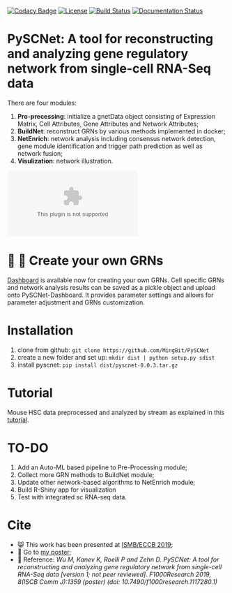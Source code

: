 [![Codacy Badge](https://api.codacy.com/project/badge/Grade/d3c17aac77e14f6bb17b33f875ff7471)](https://app.codacy.com/manual/MingBit/PySCNet?utm_source=github.com&utm_medium=referral&utm_content=MingBit/PySCNet&utm_campaign=Badge_Grade_Dashboard)
[![License](https://img.shields.io/github/license/MingBit/PySCNet)](https://github.com/MingBit/PySCNet/blob/master/LICENSE)
[![Build Status](https://travis-ci.org/MingBit/PySCNet.svg?branch=master)](https://travis-ci.org/MingBit/PySCNet)
[![Documentation Status](https://readthedocs.org/projects/pyscnet/badge/?version=latest)](https://pyscnet.readthedocs.io/en/latest/?badge=latest)

# PySCNet: A tool for reconstructing and analyzing gene regulatory network from single-cell RNA-Seq data
There are four modules:
1) **Pro-precessing**: initialize a gnetData object consisting of Expression Matrix, Cell Attributes, Gene Attributes and Network Attributes;
2) **BuildNet**: reconstruct GRNs by various methods implemented in docker;
3) **NetEnrich**: network analysis including consensus network detection, gene module identification and trigger path prediction as well as network fusion;
4) **Visulization**: network illustration.

![Overview](https://github.com/MingBit/PySCNet/blob/master/images/workflow_update.eps)

# :tada: :confetti_ball: Create your own GRNs
[Dashboard](https://github.com/MingBit/PySCNet/blob/master/images/pyscnet_dashboard.gif) is available now for creating your own GRNs.
Cell specific GRNs and network analysis results can be saved as a pickle object and upload onto PySCNet-Dashboard.
It provides parameter settings and allows for parameter adjustment and GRNs customization. 

# Installation
1) clone from github:
`git clone https://github.com/MingBit/PySCNet`
2) create a new folder and set up:
`mkdir dist | python setup.py sdist`
3) install pyscnet:
`pip install dist/pyscnet-0.0.3.tar.gz`

# Tutorial
Mouse HSC data preprocessed and analyzed by stream as explained in this 
[tutorial](https://github.com/MingBit/PySCNet/blob/master/tutorial/pyscnet_stream.ipynb). 

# TO-DO
1) Add an Auto-ML based pipeline to Pre-Processing module;
2) Collect more GRN methods to BuildNet module;
3) Update other network-based algorithms to NetEnrich module;
4) Build R-Shiny app for visualization
5) Test with integrated sc RNA-seq data.

# Cite
- :smile_cat: This work has been presented at [ISMB/ECCB 2019](https://www.iscb.org/ismbeccb2019);
- :paw_prints: Go to [my poster](https://f1000research.com/posters/8-1359);
- :page_with_curl: Reference: *Wu M, Kanev K, Roelli P and Zehn D. PySCNet:
A tool for reconstructing and analyzing gene regulatory network from single-cell RNA-Seq data [version 1; not peer reviewed]. F1000Research 2019, 8(ISCB Comm J):1359 (poster) (doi: 10.7490/f1000research.1117280.1)*
